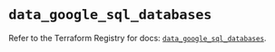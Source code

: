 # `data_google_sql_databases`

Refer to the Terraform Registry for docs: [`data_google_sql_databases`](https://registry.terraform.io/providers/hashicorp/google-beta/6.11.1/docs/data-sources/google_sql_databases).
